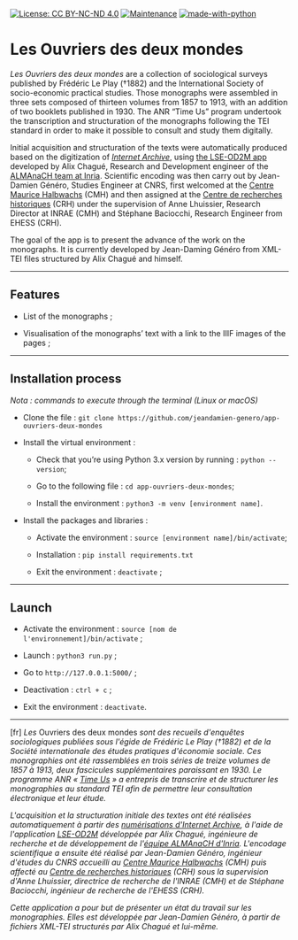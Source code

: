 [![License: CC BY-NC-ND 4.0](https://img.shields.io/badge/License-CC%20BY--NC--ND%204.0-lightgrey.svg)](http://creativecommons.org/licenses/by-nc-nd/4.0/)
[![Maintenance](https://img.shields.io/badge/Maintained%3F-yes-green.svg)](https://GitHub.com/Naereen/StrapDown.js/graphs/commit-activity)
[![made-with-python](https://img.shields.io/badge/Made%20with-Python-1f425f.svg)](https://www.python.org/)

# Les Ouvriers des deux mondes

_Les Ouvriers des deux mondes_ are a collection of sociological surveys published by Frédéric Le Play (†1882) and the International Society of socio-economic practical studies. Those monographs were assembled in three sets composed of thirteen volumes from 1857 to 1913, with an addition of two booklets published in 1930. The ANR “Time Us” program undertook the transcription and structuration of the monographs following the TEI standard in order to make it possible to consult and study them digitally. 

Initial acquisition and structuration of the texts were automatically produced based on the digitization of _[Internet Archive](http://timeusage.paris.inria.fr/mediawiki/index.php/Aper%C3%A7u_des_%C3%A9tats#Les_Ouvriers_des_Mondes)_, using [the LSE-OD2M app](https://gitlab.inria.fr/almanach/time-us/LSE-OD2M) developed by Alix Chagué, Research and Development engineer of the [ALMAnaCH team at Inria](https://team.inria.fr/almanach/fr/). Scientific encoding was then carry out by Jean-Damien Généro, Studies Engineer at CNRS, first welcomed at the [Centre Maurice Halbwachs](https://www.cmh.ens.fr/) (CMH) and then assigned at the [Centre de recherches historiques](http://crh.ehess.fr/) (CRH) under the supervision of Anne Lhuissier, Research Director at INRAE (CMH) and Stéphane Baciocchi, Research Engineer from EHESS (CRH).
 
The goal of the app is to present the advance of the work on the monographs. It is currently developed by Jean-Daming Généro from XML-TEI files structured by Alix Chagué and himself.

---

## Features

- List of the monographs ;

- Visualisation of the monographs’ text with a link to the IIIF images of the pages ;

---

## Installation process

_Nota : commands to execute through the terminal (Linux or macOS)_

  * Clone the file : ```git clone https://github.com/jeandamien-genero/app-ouvriers-deux-mondes```
  
  * Install the virtual environment :
  
    * Check that you’re using Python 3.x version by running : ```python --version```;
    
    * Go to the following file  : ```cd app-ouvriers-deux-mondes```;
    
    * Install the environment : ```python3 -m venv [environment name]```.
  
  * Install the packages and libraries :
  
    * Activate the environment  : ```source [environment name]/bin/activate```;
    
    * Installation : `pip install requirements.txt`
    
    * Exit the environment : ```deactivate``` ;
 
 ---

## Launch
  
  * Activate the environment : ```source [nom de l'environnement]/bin/activate``` ;
    
  * Launch : ```python3 run.py``` ;
    
  * Go to ```http://127.0.0.1:5000/``` ;
    
  * Deactivation : ```ctrl + c``` ;
    
  * Exit the environment : ```deactivate```.

---

[fr] _Les_ Ouvriers des deux mondes _sont des recueils d'enquêtes sociologiques publiées sous l'égide de Frédéric Le Play (†1882) et de la Société internationale des études pratiques d'économie sociale. Ces monographies ont été rassemblées en trois séries de treize volumes de 1857 à 1913, deux fascicules supplémentaires paraissant en 1930. Le programme ANR « [Time Us](http://larhra.ish-lyon.cnrs.fr/anr-time-us) » a entrepris de transcrire et de structurer les monographies au standard TEI afin de permettre leur consultation électronique et leur étude._

_L'acquisition et la structuration initiale des textes ont été réalisées automatiquement à partir des [numérisations d'Internet Archive](http://timeusage.paris.inria.fr/mediawiki/index.php/Aper%C3%A7u_des_%C3%A9tats#Les_Ouvriers_des_Mondes), à l'aide de l'application [LSE-OD2M](https://gitlab.inria.fr/almanach/time-us/LSE-OD2M) développée par Alix Chagué, ingénieure de recherche et de développement de l'[équipe ALMAnaCH d'Inria](https://team.inria.fr/almanach/fr/). L'encodage scientifique a ensuite été réalisé par Jean-Damien Généro, ingénieur d'études du CNRS accueilli au [Centre Maurice Halbwachs](https://www.cmh.ens.fr/) (CMH) puis affecté au [Centre de recherches historiques](http://crh.ehess.fr/) (CRH) sous la supervision d'Anne Lhuissier, directrice de recherche de l'INRAE (CMH) et de Stéphane Baciocchi, ingénieur de recherche de l'EHESS (CRH)._

_Cette application a pour but de présenter un état du travail sur les monographies. Elles est développée par Jean-Damien Généro, à partir de fichiers XML-TEI structurés par Alix Chagué et lui-même._

